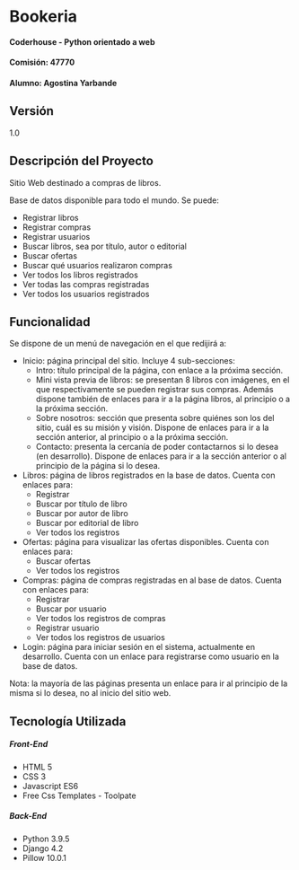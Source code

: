 # Bookeria
#### Coderhouse - Python orientado a web
#### Comisión: 47770
#### Alumno: Agostina Yarbande

## Versión
1.0

## Descripción del Proyecto
Sitio Web destinado a compras de libros. 

Base de datos disponible para todo el mundo. Se puede:
- Registrar libros
- Registrar compras
- Registrar usuarios
- Buscar libros, sea por título, autor o editorial
- Buscar ofertas
- Buscar qué usuarios realizaron compras
- Ver todos los libros registrados
- Ver todas las compras registradas
- Ver todos los usuarios registrados


## Funcionalidad
Se dispone de un menú de navegación en el que redijirá a:
- Inicio: página principal del sitio. Incluye 4 sub-secciones:
    - Intro: título principal de la página, con enlace a la próxima sección.
    - Mini vista previa de libros: se presentan 8 libros con imágenes, en el que respectivamente se pueden registrar sus compras. Además dispone también de enlaces para ir a la página libros, al principio o a la próxima sección.
    - Sobre nosotros: sección que presenta sobre quiénes son los del sitio, cuál es su misión y visión. Dispone de enlaces para ir a la sección anterior, al principio o a la próxima sección.
    - Contacto: presenta la cercanía de poder contactarnos si lo desea (en desarrollo). Dispone de enlaces para ir a la sección anterior o al principio de la página si lo desea.
- Libros: página de libros registrados en la base de datos. Cuenta con enlaces para:
    - Registrar
    - Buscar por título de libro
    - Buscar por autor de libro
    - Buscar por editorial de libro
    - Ver todos los registros
- Ofertas: página para visualizar las ofertas disponibles. Cuenta con enlaces para:
    - Buscar ofertas
    - Ver todos los registros
- Compras: página de compras registradas en al base de datos. Cuenta con enlaces para:
    - Registrar
    - Buscar por usuario
    - Ver todos los registros de compras
    - Registrar usuario
    - Ver todos los registros de usuarios
- Login: página para iniciar sesión en el sistema, actualmente en desarrollo. Cuenta con un enlace para registrarse como usuario en la base de datos.

Nota: la mayoría de las páginas presenta un enlace para ir al principio de la misma si lo desea, no al inicio del sitio web.



## Tecnología Utilizada

##### Front-End
- HTML 5
- CSS 3
- Javascript ES6
- Free Css Templates - Toolpate

##### Back-End
- Python 3.9.5
- Django 4.2
- Pillow 10.0.1
